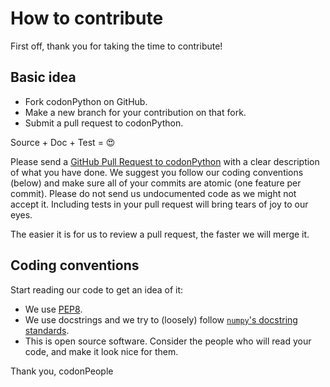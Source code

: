 # How to contribute

First off, thank you for taking the time to contribute!

## Basic idea

* Fork codonPython on GitHub.
* Make a new branch for your contribution on that fork.
* Submit a pull request to codonPython.

Source + Doc + Test = :heart_eyes:

Please send a [GitHub Pull Request to codonPython](https://github.com/codonlibrary/codonPython/pull/new/master) with a
clear description of what you have done.
We suggest you follow our coding conventions (below) and make sure all of your commits are atomic (one feature per commit).
Please do not send us undocumented code as we might not accept it. Including tests in your pull request will bring tears of joy to our eyes.  

The easier it is for us to review a pull request, the faster we will merge it.

## Coding conventions

Start reading our code to get an idea of it:

* We use [PEP8](https://www.python.org/dev/peps/pep-0008/).
* We use docstrings and we try to (loosely) follow [`numpy`'s docstring standards](https://numpydoc.readthedocs.io/en/latest/format.html#docstring-standard).
* This is open source software. Consider the people who will read your code, and make it look nice for them.
  
Thank you,
codonPeople

